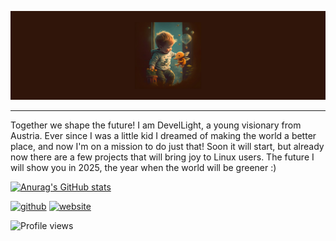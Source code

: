 
![I am GitHub Readme Generator's creator](https://github.com/DevelLight/DevelLight/blob/main/Background.png)
* * * * * * * * * * * * * * * * * * * ** * * * * * * * * * * * * * * * * * * * * * * * * * * * * * * * * * * * * * * * * * * * * * * * * * * * * * * * * * * * * * * * * * * * * *

Together we shape the future! I am DevelLight, a young visionary from Austria. Ever since I was a little kid I dreamed of making the world a better place, and now I'm on a mission to do just that! Soon it will start, but already now there are a few projects that will bring joy to Linux users. The future I will show you in 2025, the year when the world will be greener :)

[![Anurag's GitHub stats](https://github-readme-stats.vercel.app/api?username=devellight)](https://github.com/anuraghazra/github-readme-stats)

[<img src='https://cdn.jsdelivr.net/npm/simple-icons@3.0.1/icons/github.svg' alt='github' height='40'>](https://github.com/DevelLight)  [<img src='https://cdn.jsdelivr.net/npm/simple-icons@3.0.1/icons/icloud.svg' alt='website' height='40'>]( https://devellight.github.io/OpenSource-VoiceAssistent-Website/)  

![Profile views](https://gpvc.arturio.dev/DevelLight)  
